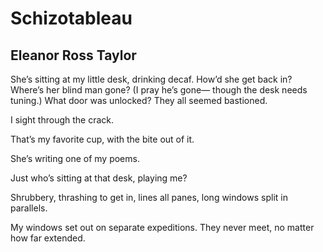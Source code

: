 # Schizotableau
## Eleanor Ross Taylor
She’s sitting at my little desk,
drinking decaf.
How’d she get back in?
Where’s her blind man gone?
(I pray he’s gone—
though the desk needs tuning.)
What door was unlocked?
They all seemed bastioned.

I sight through the crack.

That’s my favorite cup,
with the bite out of it.

She’s writing one of my poems.

Just who’s sitting at that desk,
playing me?

Shrubbery, thrashing to get in,
lines all panes,
long windows split in parallels.

My windows set out
on separate expeditions.
They never meet,
no matter how far extended.
